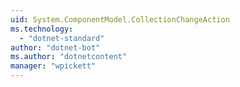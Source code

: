 ```yaml
---
uid: System.ComponentModel.CollectionChangeAction
ms.technology: 
  - "dotnet-standard"
author: "dotnet-bot"
ms.author: "dotnetcontent"
manager: "wpickett"
---
```

